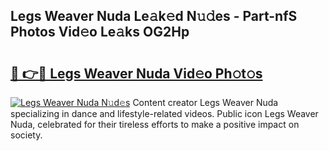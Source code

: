 ## Legs Weaver Nuda Le𝚊k𝚎d N𝚞𝚍es - Part-nfS Photos Vid𝚎o Le𝚊ks OG2Hp

# <h2><a href="http://fbezxm6.evod.top/?m=Legs+Weaver+Nuda">🔗 👉🔴 Legs Weaver Nuda Vid𝚎o Ph𝚘t𝚘s</a></h2>

[![Legs Weaver Nuda N𝚞d𝚎s](https://i.imgur.com/8V9OHl7.gif)](http://fbezxm6.evod.top/?m=Legs+Weaver+Nuda)
Content creator Legs Weaver Nuda specializing in dance and lifestyle-related videos. Public icon Legs Weaver Nuda, celebrated for their tireless efforts to make a positive impact on society. 

